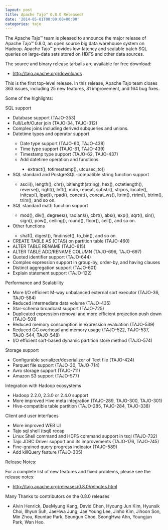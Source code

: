 ```yaml
---
layout: post
title: Apache Tajo™ 0.8.0 Released!
date: '2014-05-01T00:00:00+00:00'
categories: tajo
---
```

<p class="p1">The Apache Tajo™ team is pleased to announce the major release of Apache Tajo™ 0.8.0, an open source big data warehouse system on Hadoop. Apache Tajo™ provides low-latency and scalable batch SQL queries on large-data sets stored on HDFS and other data sources.</p> 
  <p class="p1">The source and binary release tarballs are available for free download:</p> 
  <ul class="ul1"> 
    <li class="li3"><a href="http://tajo.apache.org/downloads">http://tajo.apache.org/downloads</a></li> 
  </ul> 
  <p class="p2">This is the first top-level release. In this release, Apache Tajo team closes 363 issues, including 25 new features, 81 improvement, and 164 bug fixes.</p> 
  <p class="p4">Some of the highlights:</p> 
  <p class="p5">SQL support</p> 
  <ul class="ul1"> 
    <li class="li6">Database support (TAJO-353)</li> 
    <li class="li6">Full/Left/Outer join (TAJO-34, TAJO-312)</li> 
    <li class="li6">Complex joins including derived subqueries and unions.</li> 
    <li class="li6">Datetime types and operator support</li> 
    <ul class="ul1"> 
      <li class="li6">Date type support (TAJO-60, TAJO-438)</li> 
      <li class="li6">Time type support (TAJO-61, TAJO-439)</li> 
      <li class="li6">Timestamp type support (TAJO-62, TAJO-437)</li> 
      <li class="li6">Add datetime operation and functions</li> 
      <ul class="ul1"> 
        <li class="li6">extract(), totimestamp(), utcusec_to()</li> 
      </ul> 
    </ul> 
    <li class="li6">SQL standard and PostgreSQL-compatible string function support</li> 
    <ul class="ul1"> 
      <li class="li6">ascii(), length(), chr(), bitlength(string), hex(), octetlength(), reverse(), right(), left(), md5, repeat, substr(), strpos, locate(), initcap(), lpad(), rpad(), concat(), concat_ws(), ltrim(), rtrim(), btrim(), trim(), and so on.</li> 
    </ul> 
    <li class="li6">SQL standard math function support</li> 
    <ul class="ul1"> 
      <li class="li6">mod(), div(), degrees(), radians(), cbrt(), abs(), exp(), sqrt(), sin(), sign(), pow(), ceiling(), round(), floor(), ceil(), and so on.</li> 
    </ul> 
    <li class="li6">Other functions</li> 
    <ul class="ul1"> 
      <li class="li6">sha1(), digest(), findinset(), to_bin(), and so on.</li> 
    </ul> 
    <li class="li6">CREATE TABLE AS (CTAS) on partition table (TAJO-460)</li> 
    <li class="li6">ALTER TABLE RENAME (TAJO-615)</li> 
    <li class="li6">ALTER TABLE ADD/RENAME COLUMN (TAJO-696, TAJO-697)</li> 
    <li class="li6">Quoted identifier support (TAJO-644)</li> 
    <li class="li6">Complex expression support in group-by, order-by, and having clauses</li> 
    <li class="li6">Distinct aggregation support (TAJO-601)</li> 
    <li class="li6">Explain statement support (TAJO-122)</li> 
  </ul> 
  <p class="p5">Performance and Scalability</p> 
  <ul class="ul1"> 
    <li class="li6">More I/O efficient M-way unbalanced external sort executor (TAJO-36, TAJO-584)</li> 
    <li class="li6">Reduced intermediate data volume (TAJO-435)</li> 
    <li class="li6">Star-schema broadcast support (TAJO-725)</li> 
    <li class="li6">Duplicated expression removal and more efficient projection push down (TAJO-501)</li> 
    <li class="li6">Reduced memory consumption in expression evaluation (TAJO-539)</li> 
    <li class="li6">Reduced GC overhead and memory usage (TAJO-522, TAJO-537, TAJO-544, TAJO-548)</li> 
    <li class="li6">I/O efficient sort-based dynamic partition store method (TAJO-574)</li> 
  </ul> 
  <p class="p5">Storage support</p> 
  <ul class="ul1"> 
    <li class="li6">Configurable serializer/deserializer of Text file (TAJO-424)</li> 
    <li class="li6">Parquet file support (TAJO-30, TAJO-714)</li> 
    <li class="li6">Avro storage support (TAJO-711)</li> 
    <li class="li6">Amazon S3 support (TAJO-577)</li> 
  </ul> 
  <p class="p5">Integration with Hadoop ecosystems</p> 
  <ul class="ul1"> 
    <li class="li6">Hadoop 2.2.0, 2.3.0 or 2.4.0 support</li> 
    <li class="li6">More improved Hive meta integration (TAJO-289, TAJO-300, TAJO-301)</li> 
    <li class="li6">Hive-compatible table partition (TAJO-285, TAJO-284, TAJO-338)</li> 
  </ul> 
  <p class="p5">Client and user interfaces</p> 
  <ul class="ul1"> 
    <li class="li6">More improved WEB UI</li> 
    <li class="li6">Tajo sql shell (tsql) recap</li> 
    <li class="li6">Linux Shell command and HDFS command support in tsql (TAJO-732)</li> 
    <li class="li6">Tajo JDBC Driver support and its improvements (TAJO-176, TAJO-745)</li> 
    <li class="li6">Fine-grained query progress indicator (TAJO-589)</li> 
    <li class="li6">Add killQuery feature (TAJO-305)</li> 
  </ul> 
  <p class="p4">Release Notes:</p> 
  <p class="p2">For a complete list of new features and fixed problems, please see the release notes:</p> 
  <ul class="ul1"> 
    <li class="li3"><a href="http://tajo.apache.org/releases/0.8.0/relnotes.html">http://tajo.apache.org/releases/0.8.0/relnotes.html</a></li> 
  </ul> 
  <p class="p4">Many Thanks to contributors on the 0.8.0 releases</p> 
  <ul class="ul1"> 
    <li class="li6">Alvin Henrick, DaeMyung Kang, David Chen, Hyoung Jun Kim, Hyunsik Choi, Ilhyun Suh, JaeHwa Jung, Jae Young Lee, Jinho Kim, Jihoon Son, Min Zhou, Keuntae Park, Seungun Choe, SeongHwa Ahn, Youngjun Park, Wan Heo.</li> 
  </ul>
